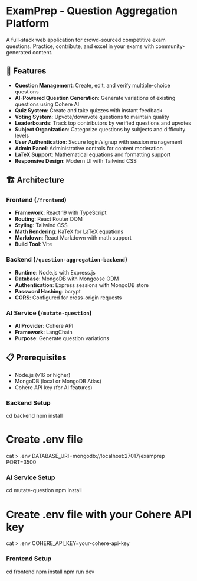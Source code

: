 # ExamPrep - Question Aggregation Platform

A full-stack web application for crowd-sourced competitive exam questions. Practice, contribute, and excel in your exams with community-generated content.

## 🚀 Features

- **Question Management**: Create, edit, and verify multiple-choice questions
- **AI-Powered Question Generation**: Generate variations of existing questions using Cohere AI
- **Quiz System**: Create and take quizzes with instant feedback
- **Voting System**: Upvote/downvote questions to maintain quality
- **Leaderboards**: Track top contributors by verified questions and upvotes
- **Subject Organization**: Categorize questions by subjects and difficulty levels
- **User Authentication**: Secure login/signup with session management
- **Admin Panel**: Administrative controls for content moderation
- **LaTeX Support**: Mathematical equations and formatting support
- **Responsive Design**: Modern UI with Tailwind CSS

## 🏗️ Architecture

### Frontend (`/frontend`)
- **Framework**: React 19 with TypeScript
- **Routing**: React Router DOM
- **Styling**: Tailwind CSS
- **Math Rendering**: KaTeX for LaTeX equations
- **Markdown**: React Markdown with math support
- **Build Tool**: Vite

### Backend (`/question-aggregation-backend`)
- **Runtime**: Node.js with Express.js
- **Database**: MongoDB with Mongoose ODM
- **Authentication**: Express sessions with MongoDB store
- **Password Hashing**: bcrypt
- **CORS**: Configured for cross-origin requests

### AI Service (`/mutate-question`)
- **AI Provider**: Cohere API
- **Framework**: LangChain
- **Purpose**: Generate question variations

## 📋 Prerequisites

- Node.js (v16 or higher)
- MongoDB (local or MongoDB Atlas)
- Cohere API key (for AI features)


### Backend Setup

cd backend
npm install

# Create .env file
cat > .env 
DATABASE_URI=mongodb://localhost:27017/examprep
PORT=3500

### AI Service Setup

cd mutate-question
npm install

# Create .env file with your Cohere API key
cat > .env 
COHERE_API_KEY=your-cohere-api-key

### Frontend Setup

cd frontend
npm install
npm run dev